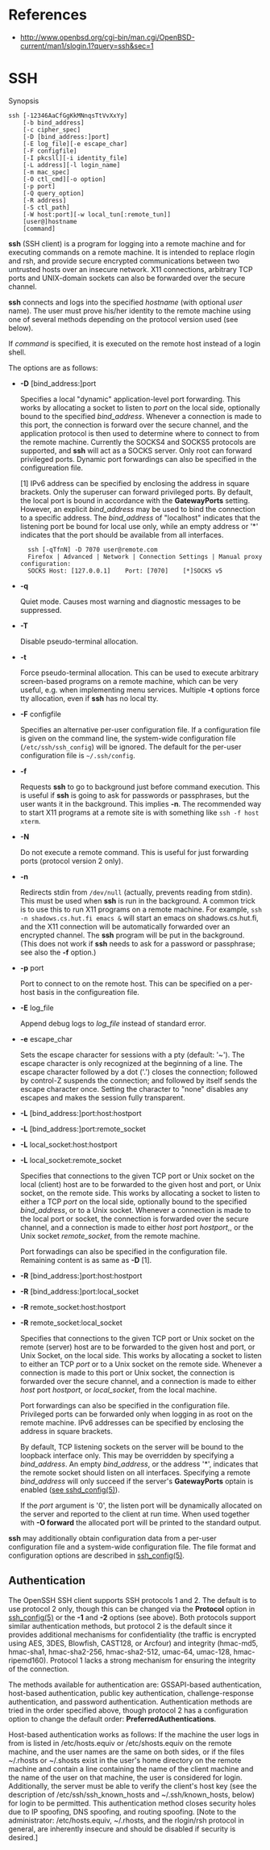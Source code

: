 
# References
- http://www.openbsd.org/cgi-bin/man.cgi/OpenBSD-current/man1/slogin.1?query=ssh&sec=1

# SSH

Synopsis
```
ssh [-12346AaCfGgKkMNnqsTtVvXxYy]
    [-b bind_address]
    [-c cipher_spec]
    [-D [bind_address:]port]
    [-E log_file][-e escape_char]
    [-F configfile]
    [-I pkcsll][-i identity_file]
    [-L address][-l login_name]
    [-m mac_spec]
    [-O ctl_cmd][-o option]
    [-p port]
    [-Q query_option]
    [-R address]
    [-S ctl_path]
    [-W host:port][-w local_tun[:remote_tun]]
    [user@]hostname
    [command]
```

**ssh** (SSH client) is a program for logging into a remote machine 
and for executing commands on a remote machine.
It is intended to replace rlogin and rsh, and provide secure encrypted communications 
between two untrusted hosts over an insecure network.
X11 connections, arbitrary TCP ports and UNIX-domain sockets can also be forwarded over the secure channel.

**ssh** connects and logs into the specified *hostname* (with optional *user* name).
The user must prove his/her identity to the remote machine using one of several methods 
depending on the protocol version used (see below).

If *command* is specified, it is executed on the remote host instead of a login shell.

The options are as follows:

- **-D** [bind_address:]port

    Specifies a local "dynamic" application-level port forwarding.
    This works by allocating a socket to listen to *port* on the local side,
    optionally bound to the specified *bind_address*.
    Whenever a connection is made to this port, the connection is forward over the secure channel,
    and the application protocol is then used to determine where to connect to from the remote machine.
    Currently the SOCKS4 and SOCKS5 protocols are supported, and **ssh** will act as a SOCKS server.
    Only root can forward privileged ports.
    Dynamic port forwardings can also be specified in the configureation file.
    
    [1] IPv6 address can be specified by enclosing the address in square brackets.
    Only the superuser can forward privileged ports.
    By default, the local port is bound in accordance with the **GatewayPorts** setting.
    However, an explicit *bind_address* may be used to bind the connection to a specific address.
    The *bind_address* of "localhost" indicates that the listening port be bound for local use only,
    while an empty address or '*' indicates that the port should be available from all interfaces.
    
        ssh [-qTfnN] -D 7070 user@remote.com
        Firefox | Advanced | Network | Connection Settings | Manual proxy configuration:
        SOCKS Host: [127.0.0.1]    Port: [7070]    [*]SOCKS v5
        
- **-q**

    Quiet mode. Causes most warning and diagnostic messages to be suppressed.
    
- **-T**

    Disable pseudo-terminal allocation.
    
- **-t**

    Force pseudo-terminal allocation.
    This can be used to execute arbitrary screen-based programs on a remote machine,
    which can be very useful, e.g. when implementing menu services.
    Multiple **-t** options force tty allocation, even if **ssh** has no local tty.
    
- **-F** configfile

    Specifies an alternative per-user configuration file.
    If a configuration file is given on the command line, 
    the system-wide configuration file (`/etc/ssh/ssh_config`) will be ignored.
    The default for the per-user configuration file is `~/.ssh/config`.
    
- **-f**

    Requests **ssh** to go to background just before command execution.
    This is useful if **ssh** is going to ask for passwords or passphrases, 
    but the user wants it in the background.
    This implies **-n**. The recommended way to start X11 programs at a remote site is with something like
    `ssh -f host xterm`.
    
- **-N**

    Do not execute a remote command.
    This is useful for just forwarding ports (protocol version 2 only).

- **-n**

    Redirects stdin from `/dev/null` (actually, prevents reading from stdin).
    This must be used when **ssh** is run in the background.
    A common trick is to use this to run X11 programs on a remote machine.
    For example, `ssh -n shadows.cs.hut.fi emacs &` will start an emacs on shadows.cs.hut.fi,
    and the X11 connection will be automatically forwarded over an encrypted channel.
    The **ssh** program will be put in the background.
    (This does not work if **ssh** needs to ask for a password or passphrase; see also the **-f** option.)
  
- **-p** port

    Port to connect to on the remote host.
    This can be specified on a per-host basis in the configureation file.

- **-E** log_file
  
    Append debug logs to *log_file* instead of standard error.

- **-e** escape_char

    Sets the escape character for sessions with a pty (default: '~').
    The escape character is only recognized at the beginning of a line.
    The escape character followed by a dot ('.') closes the connection;
    followed by control-Z suspends the connection;
    and followed by itself sends the escape character once.
    Setting the character to "none" disables any escapes and makes the session fully transparent.
    
- **-L** [bind_address:]port:host:hostport
- **-L** [bind_address:]port:remote_socket
- **-L** local_socket:host:hostport
- **-L** local_socket:remote_socket

    Specifies that connections to the given TCP port or Unix socket on the local (client) host are to be
    forwarded to the given host and port, or Unix socket, on the remote side.
    This works by allocating a socket to listen to either a TCP *port* on the local side,
    optionally bound to the specified *bind_address*, or to a Unix socket.
    Whenever a connection is made to the local port or socket, 
    the connection is forwarded over the secure channel, 
    and a connection is made to either *host* port *hostport*,, or the Unix socket *remote_socket*, 
    from the remote machine.
    
    Port forwadings can also be specified in the configuration file.
    Remaining content is as same as **-D** [1].
    
- **-R** [bind_address:]port:host:hostport
- **-R** [bind_address:]port:local_socket
- **-R** remote_socket:host:hostport
- **-R** remote_socket:local_socket

    Specifies that connections to the given TCP port or Unix socket on the remote (server) host
    are to be forwarded to the given host and port, or Unix Socket, on the local side.
    This works by allocating a socket to listen to either an TCP *port* or to a Unix socket on the remote side.
    Whenever a connection is made to this port or Unix socket,
    the connection is forwarded over the secure channel, 
    and a connection is made to either *host* port *hostport*,
    or *local_socket*, from the local machine.
    
    Port forwardings can also be specified in the configuration file.
    Privileged ports can be forwarded only when logging in as root on the remote machine.
    IPv6 addresses can be specified by enclosing the address in square brackets.
    
    By default, TCP listening sockets on the server will be bound to the loopback interface only.
    This may be overridden by specifying a *bind_address*.
    An empty *bind_address*, or the address '*', indicates that the remote socket should listen on all interfaces.
    Specifying a remote *bind_address* will only succeed if the server's **GatewayPorts** optain is enabled
    ([see sshd_config(5)][]).
    
    If the *port* argument is '0', the listen port will be dynamically allocated on the server
    and reported to the client at run time.
    When used together with **-O forward** the allocated port will be printed to the standard output.
    
**ssh** may additionally obtain configuration data from a per-user configuration file 
and a system-wide configuration file.
The file format and configuration options are described in [ssh_config(5)][].

[see sshd_config(5)]: http://www.openbsd.org/cgi-bin/man.cgi?query=sshd_config&sec=5
[ssh_config(5)]: http://www.openbsd.org/cgi-bin/man.cgi?query=ssh_config&sec=5

## Authentication

The OpenSSH SSH client supports SSH protocols 1 and 2. 
The default is to use protocol 2 only, though this can be changed via the **Protocol** option 
in [ssh_config(5)][] or the **-1** and **-2** options (see above). 
Both protocols support similar authentication methods, but protocol 2 is the default 
since it provides additional mechanisms for confidentiality 
(the traffic is encrypted using AES, 3DES, Blowfish, CAST128, or Arcfour) and integrity 
(hmac-md5, hmac-sha1, hmac-sha2-256, hmac-sha2-512, umac-64, umac-128, hmac-ripemd160). 
Protocol 1 lacks a strong mechanism for ensuring the integrity of the connection.

The methods available for authentication are: GSSAPI-based authentication, host-based authentication, public key authentication, challenge-response authentication, and password authentication. Authentication methods are tried in the order specified above, though protocol 2 has a configuration option to change the default order: **PreferredAuthentications**.

Host-based authentication works as follows: If the machine the user logs in from is listed in /etc/hosts.equiv or /etc/shosts.equiv on the remote machine, and the user names are the same on both sides, or if the files ~/.rhosts or ~/.shosts exist in the user's home directory on the remote machine and contain a line containing the name of the client machine and the name of the user on that machine, the user is considered for login. Additionally, the server must be able to verify the client's host key (see the description of /etc/ssh/ssh_known_hosts and ~/.ssh/known_hosts, below) for login to be permitted. This authentication method closes security holes due to IP spoofing, DNS spoofing, and routing spoofing. [Note to the administrator: /etc/hosts.equiv, ~/.rhosts, and the rlogin/rsh protocol in general, are inherently insecure and should be disabled if security is desired.]

